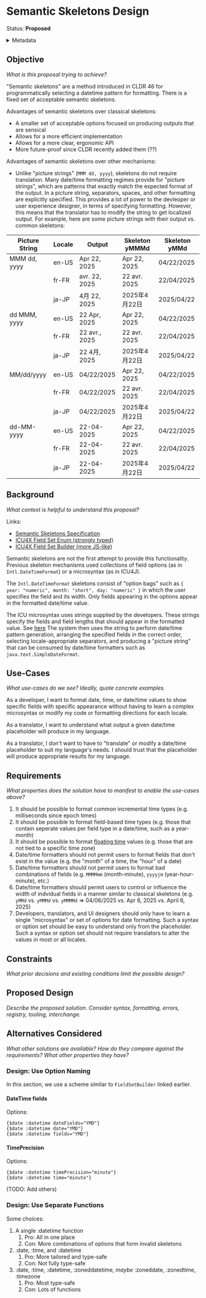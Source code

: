 # Semantic Skeletons Design

Status: **Proposed**

<details>
	<summary>Metadata</summary>
	<dl>
		<dt>Contributors</dt>
		<dd>@sffc</dd>
    <dd>@aphillips</dd>
		<dt>First proposed</dt>
		<dd>2024-04-06</dd>
		<dt>Pull Requests</dt>
		<dd><a href="https://github.com/unicode-org/message-format-wg/pull/1067">#1067</a></dd>
	</dl>
</details>

## Objective

_What is this proposal trying to achieve?_

"Semantic skeletons" are a method introduced in CLDR 46 for programmatically selecting a datetime pattern for formatting. 
There is a fixed set of acceptable semantic skeletons.

Advantages of semantic skeletons over classical skeletons:

- A smaller set of acceptable options focused on producing outputs that are sensical
- Allows for a more efficient implementation
- Allows for a more clear, ergonomic API
- More future-proof since CLDR recently added them (??)

Advantages of semantic skeletons over other mechanisms:

- Unlike "picture strings" (`MMM dd, yyyy`), skeletons do not require translation.
  Many date/time formatting regimes provide for "picture strings", which are patterns that
  exactly match the expected format of the output.
  In a picture string, separators, spaces, and other formatting are explicitly specified.
  This provides a lot of power to the devleoper or user experience designer, in terms of specifying formatting.
  However, this means that the translator has to modify the string to get localized output.
  For example, here are some picture strings with their output vs. common skeletons:

| Picture String | Locale | Output | Skeleton yMMMd | Skeleton yMMd |
|---|---|---|---|---|
|MMM dd, yyyy| en-US | Apr 22, 2025| Apr 22, 2025| 04/22/2025|
| | fr-FR | avr. 22, 2025| 22 avr. 2025| 22/04/2025|
| | ja-JP | 4月 22, 2025| 2025年4月22日| 2025/04/22|
|dd MMM, yyyy| en-US | 22 Apr, 2025| Apr 22, 2025| 04/22/2025|
| | fr-FR | 22 avr., 2025| 22 avr. 2025| 22/04/2025|
| | ja-JP | 22 4月, 2025| 2025年4月22日| 2025/04/22|
|MM/dd/yyyy| en-US | 04/22/2025| Apr 22, 2025| 04/22/2025|
| | fr-FR | 04/22/2025| 22 avr. 2025| 22/04/2025|
| | ja-JP | 04/22/2025| 2025年4月22日| 2025/04/22|
|dd-MM-yyyy| en-US | 22-04-2025| Apr 22, 2025| 04/22/2025|
| | fr-FR | 22-04-2025| 22 avr. 2025| 22/04/2025|
| | ja-JP | 22-04-2025| 2025年4月22日| 2025/04/22|
  
## Background

_What context is helpful to understand this proposal?_

Links:
- [Semantic Skeletons Specification](https://unicode.org/reports/tr35/tr35-dates.html#Semantic_Skeletons)
- [ICU4X Field Set Enum \(strongly typed\)](https://unicode-org.github.io/icu4x/rustdoc/icu/datetime/fieldsets/enums/enum.CompositeFieldSet.html)
- [ICU4X Field Set Builder \(more JS-like\)](https://unicode-org.github.io/icu4x/rustdoc/icu/datetime/fieldsets/builder/struct.FieldSetBuilder.html)


Semantic skeletons are not the first attempt to provide this functionality.
Previous skeleton mechanisms used 
collections of field options (as in `Intl.DateTimeFormat`)
or a microsyntax (as in ICU4J).

The `Intl.DateTimeFormat` skeletons consist of "option bags"
such as `{ year: "numeric", month: "short", day: "numeric" }`
in which the user specifies the field and its width.
Only fields appearing in the options appear in the formatted date/time value.

The ICU microsyntax uses strings supplied by the developers.
These strings specify the fields and field lengths that should appear in the formatted value.
See [here](https://unicode-org.github.io/icu/userguide/format_parse/datetime/#date-field-symbol-table)
The system then uses the string to perform date/time pattern generation,
arranging the specified fields in the correct order,
selecting locale-appropriate separators,
and producing a "picture string" that can be consumed by date/time formatters
such as `java.text.SimpleDateFormat`.

## Use-Cases

_What use-cases do we see? Ideally, quote concrete examples._

As a developer, I want to format date, time, or date/time values to show specific fields
with specific appearance without having to learn a complex microsyntax
or modify my code or formatting directions for each locale.

As a translator, I want to understand what output a given date/time placeholder will produce 
in my language.

As a translator, I don't want to have to "translate" or modify a date/time placeholder to suit
my language's needs.
I should trust that the placeholder will produce appropriate results for my language.

## Requirements

_What properties does the solution have to manifest to enable the use-cases above?_

1. It should be possible to format common incremental time types
   (e.g. milliseconds since epoch times)
2. It should be possible to format field-based time types
   (e.g. those that contain seperate values per field type in a date/time, such as a year-month)
3. It should be possible to format [floating time](https://www.w3.org/TR/timezone/#dfn-floating-time) values
   (e.g. those that are not tied to a specific time zone)
4. Date/time formatters should not permit users to format fields that don't exist in the value
   (e.g. the "month" of a time, the "hour" of a date)
5. Date/time formatters should not permit users to format bad combinations of fields
   (e.g. `MMMMmm` (month-minute), `yyyyjm` (year-hour-minute), etc.)
6. Date/time formatters should permit users to control or influence the width of indvidual fields
   in a manner similar to classical skeletons
   (e.g. `yMMd` vs. `yMMMd` vs. `yMMMMd` => 04/06/2025 vs. Apr 6, 2025 vs. April 6, 2025)
7. Developers, translators, and UI designers should only have to learn a single "microsyntax" or set of options for date formatting.
   Such a syntax or option set should be easy to understand only from the placeholder.
   Such a syntax or option set should not require translators to alter the values in most or all locales.

## Constraints

_What prior decisions and existing conditions limit the possible design?_

## Proposed Design

_Describe the proposed solution. Consider syntax, formatting, errors, registry, tooling, interchange._

## Alternatives Considered

_What other solutions are available?_
_How do they compare against the requirements?_
_What other properties they have?_


### Design: Use Option Naming

In this section, we use a scheme similar to `FieldSetBuilder` linked earlier.

#### DateTime fields

Options:

```
{$date :datetime dateFields="YMD"}  
{$date :datetime date="YMD"}  
{$date :datetime fields="YMD"}
```

#### TimePrecision

Options:
```
{$date :datetime timePrecision="minute"}  
{$date :datetime time="minute"}
```
(TODO: Add others)

### Design: Use Separate Functions

Some choices:

1. A single :datetime function  
   1. Pro: All in one place  
   2. Con: More combinations of options that form invalid skeletons  
2. :date, :time, and :datetime  
   1. Pro: More tailored and type-safe  
   2. Con: Not fully type-safe  
3. :date, :time, :datetime, :zoneddatetime, *maybe* :zoneddate, :zonedtime, :timezone  
   1. Pro: Most type-safe  
   2. Con: Lots of functions
